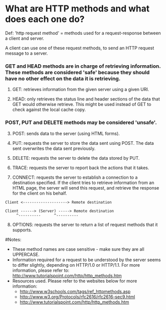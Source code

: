 # What are HTTP methods and what does each one do?

Def: 'http request method' = methods used for a request-response between a client and server.

A client can use one of these request methods, to send an HTTP request message to a server.

### GET and HEAD methods are in charge of retrieving information. These methods are considered 'safe' because they should have no other effect on the data it is retrieving.

1) GET: retrieves information from the given server using a given URI.

2) HEAD: only retrieves the status line and header sections of the data that GET would otherwise retrieve. This might be used instead of GET to check against the local cache copy.

### POST, PUT and DELETE methods may be considered 'unsafe'.

3) POST: sends data to the server (using HTML forms).

4) PUT: requests the server to store the data sent using POST. The data sent overwrites the data sent previously.

5) DELETE: requests the server to delete the data stored by PUT.

6) TRACE: requests the server to report back the actions that it takes.

7) CONNECT: requests the server to establish a connection to a destination specified. If the client tries to retrieve information from an HTML page, the server will send this request, and retrieve the response for the client on his behalf.

```
Client <--------------------> Remote destination

Client ------> (Server) -----> Remote destination
     ^----------      ^----------  
```
8) OPTIONS: requests the server to return a list of request methods that it supports.


#Notes:
- These method names are case sensitive - make sure they are all UPPERCASE.
- Information required for a request to be understood by the server seems to differ slightly, depending on HTTP/1.0 or HTTP/1.1. For more information, please refer to: http://www.tutorialspoint.com/http/http_methods.htm
- Resources used. Please refer to the websites below for more information:
  - http://www.w3schools.com/tags/ref_httpmethods.asp
  - http://www.w3.org/Protocols/rfc2616/rfc2616-sec9.html
  - http://www.tutorialspoint.com/http/http_methods.htm
